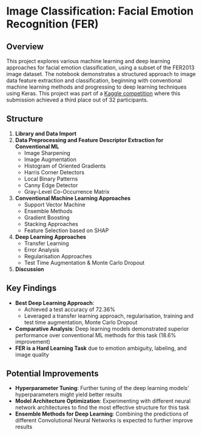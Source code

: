 # Image Classification: Facial Emotion Recognition (FER)

## Overview
This project explores various machine learning and deep learning approaches for facial emotion classification, using a subset of the FER2013 image dataset. The notebook demonstrates a structured approach to image data feature extraction and classification, beginning with conventional machine learning methods and progressing to deep learning techniques using Keras. This project was part of a [Kaggle competition](https://www.kaggle.com/competitions/emotion-recognition-from-human-faces/leaderboard) where this submission achieved a third place out of 32 participants.

## Structure
1. **Library and Data Import**
2. **Data Preprocessing and Feature Descriptor Extraction for Conventional ML**
   - Image Sharpening
   - Image Augmentation
   - Histogram of Oriented Gradients
   - Harris Corner Detectors
   - Local Binary Patterns
   - Canny Edge Detector
   - Gray-Level Co-Occurrence Matrix
4. **Conventional Machine Learning Approaches**
   - Support Vector Machine
   - Ensemble Methods
   - Gradient Boosting
   - Stacking Approaches
   - Feature Selection based on SHAP
6. **Deep Learning Approaches**
   - Transfer Learning
   - Error Analysis
   - Regularisation Approaches
   - Test Time Augmentation & Monte Carlo Dropout
8. **Discussion**

## Key Findings
- **Best Deep Learning Approach**:
  - Achieved a test accuracy of 72.36%
  - Leveraged a transfer learning approach, regularisation, training and test time augmentation, Monte Carlo Dropout
- **Comparative Analysis**: Deep learning models demonstrated superior performance over conventional ML methods for this task (18.6% improvement)
- **FER is a Hard Learning Task** due to emotion ambiguity, labeling, and image quality

## Potential Improvements
- **Hyperparameter Tuning**: Further tuning of the deep learning models' hyperparameters might yield better results
- **Model Architecture Optimization**: Experimenting with different neural network architectures to find the most effective structure for this task
- **Ensemble Methods for Deep Learning**: Combining the predictions of different Convolutional Neural Networks is expected to further improve results

